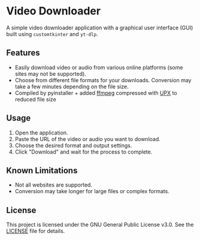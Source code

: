 # Video Downloader

A simple video downloader application with a graphical user interface (GUI) built using `customtkinter` and `yt-dlp`.

## Features

- Easily download video or audio from various online platforms (some sites may not be supported).
- Choose from different file formats for your downloads. Conversion may take a few minutes depending on the file size.
- Compiled by pyinstaller + added [ffmpeg](https://www.ffmpeg.org/) compressed with [UPX](https://upx.github.io/) to reduced file size

## Usage

1. Open the application.
2. Paste the URL of the video or audio you want to download.
3. Choose the desired format and output settings.
4. Click "Download" and wait for the process to complete.

## Known Limitations

- Not all websites are supported.
- Conversion may take longer for large files or complex formats.

## License

This project is licensed under the GNU General Public License v3.0. See the [LICENSE](http://_vscodecontentref_/5) file for details.
